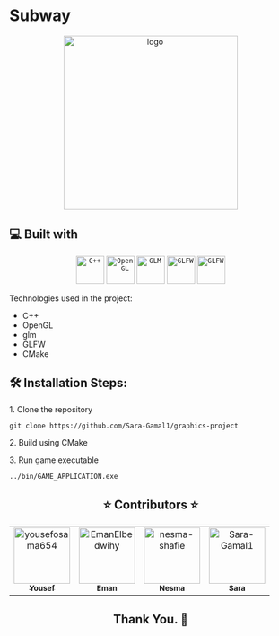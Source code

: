 ﻿# Subway


<div align="center">
   <img align="center" height=310px src="https://github.com/Sara-Gamal1/graphics-project/assets/93356614/1dbf8419-5d26-4cdf-a1e1-7e22013f4fd0" alt="logo">
</div>



<h2>💻 Built with</h2>

<div align="center">
	<code><img height="50" src="https://upload.wikimedia.org/wikipedia/commons/thumb/1/18/ISO_C%2B%2B_Logo.svg/1822px-ISO_C%2B%2B_Logo.svg.png" alt="C++" title="C++"/></code>
	<code><img height="50" src="https://upload.wikimedia.org/wikipedia/commons/thumb/e/e9/Opengl-logo.svg/2560px-Opengl-logo.svg.png" alt="OpenGL" title="OpenGL"/></code>
	<code><img height="50" src="https://upload.wikimedia.org/wikipedia/commons/5/5b/GLM_logo.png" alt="GLM" title="GLM"/></code>
	<code><img height="50" src="https://www.saashub.com/images/app/service_logos/38/b48cc85cebb2/large.png?1553244024" alt="GLFW" title="GLFW"/></code>
<code><img height="50" src="https://upload.wikimedia.org/wikipedia/commons/9/96/CMake-logo-triangle-high-res.png" alt="GLFW" title="GLFW"/></code></div>

Technologies used in the project:

* C++
* OpenGL
* glm
* GLFW
* CMake

<h2>🛠️ Installation Steps:</h2>

<p>1. Clone the repository</p>

```
git clone https://github.com/Sara-Gamal1/graphics-project
```

<p>2. Build using CMake</p>

<p>3. Run game executable</p>

```
../bin/GAME_APPLICATION.exe
```



<h2 align='center' <a name = "Contributors"> ⭐ Contributors ⭐ </h2>
<!-- readme: collaborators -start -->
<table  align='center'> 
<tr>
    <td align="center">
        <a href="https://github.com/yousefosama654">
            <img src="https://avatars.githubusercontent.com/u/93356614?v=4" width="100;" alt="yousefosama654"/>
            <br />
            <sub><b>Yousef</b></sub>
        </a>
    </td>
    <td align="center">
        <a href="https://github.com/EmanElbedwihy">
            <img src="https://avatars.githubusercontent.com/u/120182209?v=4" width="100;" alt="EmanElbedwihy"/>
            <br />
            <sub><b>Eman</b></sub>
        </a>
    </td>
        <td align="center">
        <a href="https://github.com/nesma-shafie">
            <img src="https://avatars.githubusercontent.com/u/120175134?v=4" width="100;" alt="nesma-shafie"/>
            <br />
            <sub><b>Nesma</b></sub>
        </a>
    </td>
    <td align="center">
        <a href="https://github.com/Sara-Gamal1">
            <img src="https://avatars.githubusercontent.com/u/106556638?v=4" width="100;" alt="Sara-Gamal1"/>
            <br />
            <sub><b>Sara</b></sub>
        </a>
    </td></tr>
</table>
<!-- readme: collaborators -end -->
<h2 align='center'>Thank You. 💖 </h2>
